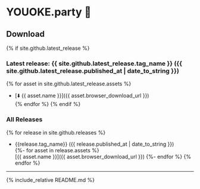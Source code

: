 # YOUOKE.party :microphone:

## Download

{% if site.github.latest_release %}

### Latest release: {{ site.github.latest_release.tag_name }} ({{ site.github.latest_release.published_at | date_to_string }})

{% for asset in site.github.latest_release.assets %}
  * [:arrow_down: {{ asset.name }}]({{ asset.browser_download_url }})  
{% endfor %}
{% endif %}

### All Releases

{% for release in site.github.releases %}
  * {{release.tag_name}} ({{ release.published_at | date_to_string }})  
    {%- for asset in release.assets %}  
    [{{ asset.name }}]({{ asset.browser_download_url }})
    {%- endfor %}
{% endfor %}

___

{% include_relative README.md %}
